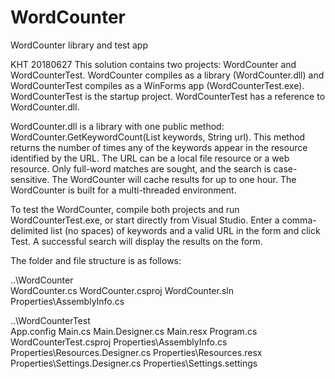 # WordCounter
WordCounter library and test app

KHT 20180627
This solution contains two projects: WordCounter and WordCounterTest.
WordCounter compiles as a library (WordCounter.dll) and WordCounterTest compiles as a WinForms app (WordCounterTest.exe).
WordCounterTest is the startup project.
WordCounterTest has a reference to WordCounter.dll.

WordCounter.dll is a library with one public method: WordCounter.GetKeywordCount(List<String> keywords, String url).
This method returns the number of times any of the keywords appear in the resource identified by the URL.
The URL can be a local file resource or a web resource.
Only full-word matches are sought, and the search is case-sensitive.
The WordCounter will cache results for up to one hour.
The WordCounter is built for a multi-threaded environment.

To test the WordCounter, compile both projects and run WordCounterTest.exe, or start directly from Visual Studio.
Enter a comma-delimited list (no spaces) of keywords and a valid URL in the form and click Test.
A successful search will display the results on the form.

The folder and file structure is as follows:

..\WordCounter\
 WordCounter.cs
 WordCounter.csproj
 WordCounter.sln
 Properties\AssemblyInfo.cs

..\WordCounterTest\
 App.config
 Main.cs
 Main.Designer.cs
 Main.resx
 Program.cs
 WordCounterTest.csproj
 Properties\AssemblyInfo.cs
 Properties\Resources.Designer.cs
 Properties\Resources.resx
 Properties\Settings.Designer.cs
 Properties\Settings.settings
